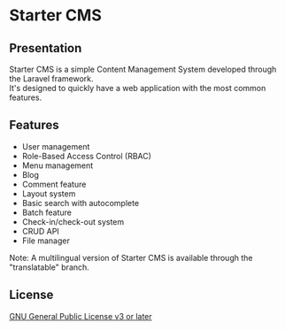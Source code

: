 # Starter CMS
## Presentation
Starter CMS is a simple Content Management System developed through the Laravel framework.  
It's designed to quickly have a web application with the most common features.
## Features
- User management
- Role-Based Access Control (RBAC) 
- Menu management
- Blog
- Comment feature
- Layout system
- Basic search with autocomplete
- Batch feature
- Check-in/check-out system
- CRUD API
- File manager

Note: A multilingual version of Starter CMS is available through the "translatable" branch.

## License
[GNU General Public License v3 or later](https://www.gnu.org/copyleft/gpl.html)
